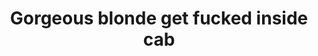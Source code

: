 ---
layout: post
title: Gorgeous blonde get fucked inside cab
duration: '06:52'
view: 215
rate: 2
video: 'https://flashservice.xvideos.com/embedframe/24965623'
category:
 - rough
 - curvy
 - busty
 - blonde
 - gorgeous
tags: 
 - sucked
 - fucked
priority: 0.9
changefreq: daily
---